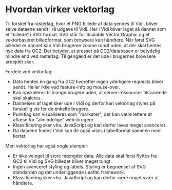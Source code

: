 # Hvordan virker vektorlag
Til forskel fra rasterlag, hvor et PNG billede af data sendes til Vidi, bliver selve dataene sendt i rå udgave til Vidi. Her i Vidi bliver laget så dannet som et "billede" i SVG format.
SVG står for Scalable Vector Graphic og et vektorbaseret billedformat, som browsere kan håndtere. Når først SVG billedet er dannet kan Vidi brugeren zoome rundt uden, at der skal hentes nye data fra GC2.
Det betyder, at presset på GC2/databasen er betydelig mindre end ved rasterlag. Til gengæld er det ude i brugernes browsere arbejdet sker.

Fordele ved vektorlag:
* Data hentes én gang fra GC2 hvorefter ingen yderligere requests bliver sendt. Heller ikke ved feature-info og mouse-over.
* Kan opskaleres til mange brugere uden, at server-ressourcer tilsvarende skal skaleres.
* Dannelsen af laget sker ude i Vidi og derfor kan vektorlag styles på forskellig vis for de enkelte brugere.
* Punktlag kan visualiseres som "markører", der kan være lettere at aflæse for "almindelige" web-brugere.
* Klassificering sker vha. JavaScript og kan derfor laves meget avanceret.
* Da dataene findes i Vidi kan de også vises i tabelformat sammen med kortet.

Men vektorlag har også nogle ulemper:
* Er ikke veleget til store mængder data. Alle data skal først flyttes fra GC2 til Vidi og SVG billedet bliver meget tungt.
* Ingen avanceret styling og labels. Styling er begrænset af SVG standarden og det underliggende Leaflet framework.
* Klassificering sker vha. JavaScript og kan derfor være noget svær at håndtere.
